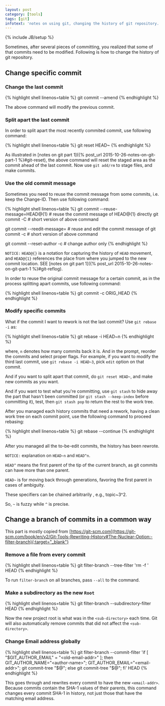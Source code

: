 ```yaml
---
layout: post
category: [tools]
tags: [git]
infotext: 'notes on using git, changing the history of git repository.'
---
```

{% include JB/setup %}

Sometimes, after several pieces of committing, you realized that some of that commits need to be modified. 
Following is how to change the history of git repository.

## Change specific commit

### Change the last commit

{% highlight shell linenos=table %}
git commit --amend
{% endhighlight %}

The above command will modify the previous commit.

### Split apart the last commit

In order to split apart the most recently commited commit, use following command:

{% highlight shell linenos=table %}
git reset HEAD~
{% endhighlight %}

As illustrated in [notes on git part 1]({% post_url 2015-10-26-notes-on-git-part-1 %}#git-reset), the above 
command will reset the staged area as the commit ahead of the last commit. Now use `git add/rm` to stage files, 
and make commits.

### Use the old commit message

Sometimes you need to reuse the commit message from some commits, i.e. keep the Change-ID. Then use 
following command:

{% highlight shell linenos=table %}
git commit --reuse-message=HEAD@{1} # reuse the commit message of HEAD@{1} directly
git commit -C <commit> # short version of above command

git commit --reedit-message=<commit> # reuse and edit the commit message of <commit>
git commit -c <commit> # short version of above command

git commit --reset-author -c <commit> # change author only
{% endhighlight %}

`NOTICE:` `HEAD@{}` is a notation for capturing the history of `HEAD` movement, and `HEAD@{1}` references 
the place from where you jumped to the new commit location. SEE [notes on git part 1]({% post_url 2015-10-26-notes-on-git-part-1 %}#git-reflog).

In order to reuse the original commit message for a certain commit, as in the process splitting apart commits, 
use following command:

{% highlight shell linenos=table %}
git commit -c ORIG_HEAD
{% endhighlight %}

### Modify specific commits

What if the commit I want to rework is not the last commit? Use `git rebase -i` as:

{% highlight shell linenos=table %}
git rebase -i HEAD~n
{% endhighlight %}

where, `n` denotes how many commits back it is. And in the prompt, reorder the commits and select proper flags. 
For example, if you want to modify the third last commit, use `git rebase -i HEAD~3`, pick `edit` option on 
that commit.

And if you want to split apart that commit, do `git reset HEAD~`, and make new commits as you want.

And if you want to test what you're committing, use `git stash` to hide away the part that hasn't been 
committed (or `git stash --keep-index` before committing it), test, then `git stash pop` to return 
the rest to the work tree.

After you managed each history commits that need a rework, having a clean work tree on each commit point, 
use the following command to proceed rebasing:

{% highlight shell linenos=table %}
git rebase --continue
{% endhighlight %}

After you managed all the to-be-edit commits, the history has been rewrote.

`NOTICE:` explanation on `HEAD~n` and `HEAD^n`.

`HEAD^` means the first parent of the tip of the current branch, as git commits can have more than one 
parent.

`HEAD~` is for moving back through generations, favoring the first parent in cases of ambiguity.

These specifiers can be chained arbitrarily , e.g., topic~3^2.

So, `~` is fuzzy while `^` is precise.

## Change a branch of commits in a common way

This part is mostly copied from [https://git-scm.com](https://git-scm.com/book/en/v2/Git-Tools-Rewriting-History#The-Nuclear-Option:-filter-branch){:target="_blank"}

### Remove a file from every commit

{% highlight shell linenos=table %}
git filter-branch --tree-filter 'rm -f <to-be-removed-file>' HEAD
{% endhighlight %}

To run `filter-branch` on all branches, pass `--all` to the command.

### Make a subdirectory as the new `Root`

{% highlight shell linenos=table %}
git filter-branch --subdirectory-filter <sub-directory> HEAD
{% endhighlight %}

Now the new project root is what was in the `<sub-directory>` each time. Git will also automatically 
remove commits that did not affect the `<sub-directory>`.

### Change Email address globally

{% highlight shell linenos=table %}
git filter-branch --commit-filter 'if [ "$GIT_AUTHOR_EMAIL" = "<old-email-addr>" ]; then GIT_AUTHOR_NAME="<author-name>"; GIT_AUTHOR_EMAIL="<email-addr>"; git commit-tree "$@"; else git commit-tree "$@"; fi' HEAD
{% endhighlight %}

This goes through and rewrites every commit to have the new `<email-addr>`. Because commits contain 
the SHA-1 values of their parents, this command changes every commit SHA-1 in history, not just 
those that have the matching email address.